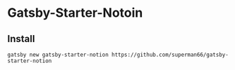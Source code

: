 # Gatsby-Starter-Notoin

## Install

```
gatsby new gatsby-starter-notion https://github.com/superman66/gatsby-starter-notion
```
